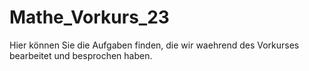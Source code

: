 # Mathe_Vorkurs_23
Hier können Sie die Aufgaben finden, die wir waehrend des Vorkurses bearbeitet und besprochen haben. 
